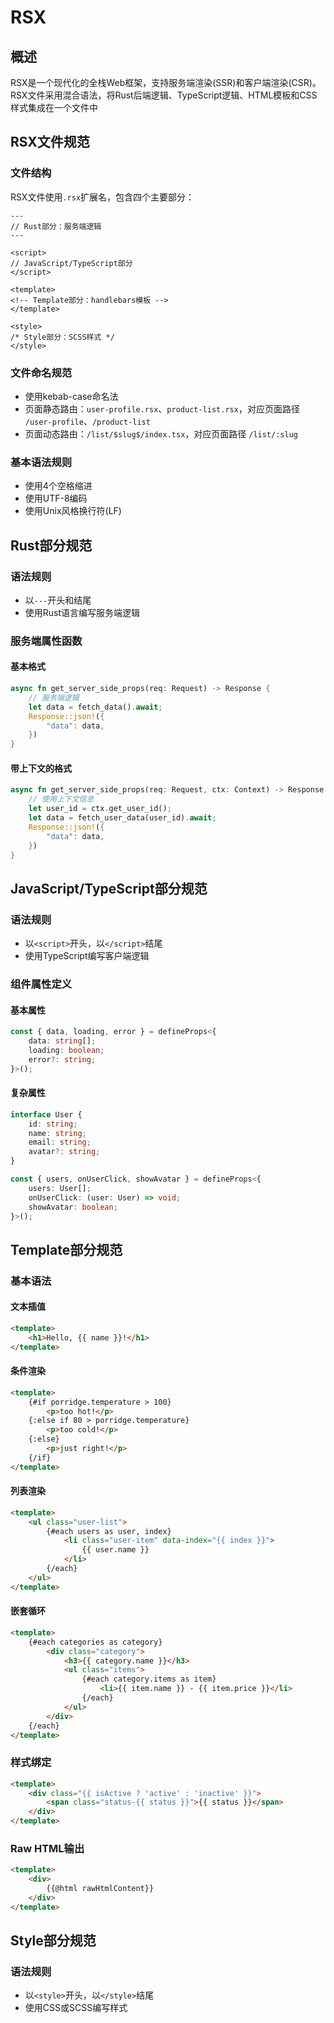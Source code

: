 # RSX

## 概述

RSX是一个现代化的全栈Web框架，支持服务端渲染(SSR)和客户端渲染(CSR)。RSX文件采用混合语法，将Rust后端逻辑、TypeScript逻辑、HTML模板和CSS样式集成在一个文件中

## RSX文件规范

### 文件结构

RSX文件使用`.rsx`扩展名，包含四个主要部分：

```rsx
---
// Rust部分：服务端逻辑
---

<script>
// JavaScript/TypeScript部分
</script>

<template>
<!-- Template部分：handlebars模板 -->
</template>

<style>
/* Style部分：SCSS样式 */
</style>
```

### 文件命名规范

- 使用kebab-case命名法
- 页面静态路由：`user-profile.rsx`、`product-list.rsx`，对应页面路径 `/user-profile`、`/product-list`
- 页面动态路由：`/list/$slug$/index.tsx`，对应页面路径 `/list/:slug`

### 基本语法规则

- 使用4个空格缩进
- 使用UTF-8编码
- 使用Unix风格换行符(LF)

## Rust部分规范

### 语法规则

- 以`---`开头和结尾
- 使用Rust语言编写服务端逻辑

### 服务端属性函数

#### 基本格式

```rust
async fn get_server_side_props(req: Request) -> Response {
    // 服务端逻辑
    let data = fetch_data().await;
    Response::json!({
        "data": data,
    })
}
```

#### 带上下文的格式

```rust
async fn get_server_side_props(req: Request, ctx: Context) -> Response {
    // 使用上下文信息
    let user_id = ctx.get_user_id();
    let data = fetch_user_data(user_id).await;
    Response::json!({
        "data": data,
    })
}
```

## JavaScript/TypeScript部分规范

### 语法规则

- 以`<script>`开头，以`</script>`结尾
- 使用TypeScript编写客户端逻辑

### 组件属性定义

#### 基本属性

```typescript
const { data, loading, error } = defineProps<{
    data: string[];
    loading: boolean;
    error?: string;
}>();
```

#### 复杂属性

```typescript
interface User {
    id: string;
    name: string;
    email: string;
    avatar?: string;
}

const { users, onUserClick, showAvatar } = defineProps<{
    users: User[];
    onUserClick: (user: User) => void;
    showAvatar: boolean;
}>();
```

## Template部分规范

### 基本语法

#### 文本插值

```html
<template>
    <h1>Hello, {{ name }}!</h1>
</template>
```

#### 条件渲染

```html
<template>
    {#if porridge.temperature > 100}
        <p>too hot!</p>
    {:else if 80 > porridge.temperature}
        <p>too cold!</p>
    {:else}
        <p>just right!</p>
    {/if}
</template>
```

#### 列表渲染

```html
<template>
    <ul class="user-list">
        {#each users as user, index}
            <li class="user-item" data-index="{{ index }}">
                {{ user.name }}
            </li>
        {/each}
    </ul>
</template>
```

#### 嵌套循环

```html
<template>
    {#each categories as category}
        <div class="category">
            <h3>{{ category.name }}</h3>
            <ul class="items">
                {#each category.items as item}
                    <li>{{ item.name }} - {{ item.price }}</li>
                {/each}
            </ul>
        </div>
    {/each}
</template>
```

### 样式绑定

```html
<template>
    <div class="{{ isActive ? 'active' : 'inactive' }}">
        <span class="status-{{ status }}">{{ status }}</span>
    </div>
</template>
```

### Raw HTML输出

```html
<template>
    <div>
        {{@html rawHtmlContent}}
    </div>
</template>
```

## Style部分规范

### 语法规则

- 以`<style>`开头，以`</style>`结尾
- 使用CSS或SCSS编写样式
